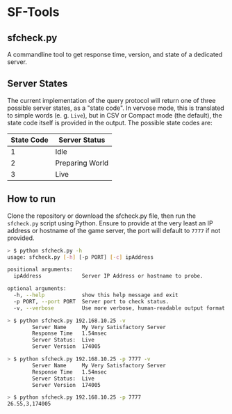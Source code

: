 # SF-Tools
## sfcheck.py
A commandline tool to get response time, version, and state of a dedicated server.

## Server States
The current implementation of the query protocol will return one of three possible server states, as a "state code".  In vervose mode, this is translated to simple words (e. g. `Live`), but in CSV or Compact mode (the default), the state code itself is provided in the output.  The possible state codes are:

| State Code | Server Status   |
|------------|-----------------|
| 1          | Idle            |
| 2          | Preparing World |
| 3          | Live            |

## How to run
Clone the repository or download the sfcheck.py file, then run the `sfcheck.py` script using Python. Ensure to provide at the very least an IP address or hostname of the game server, the port will default to `7777` if not provided.

```bash
> $ python sfcheck.py -h 
usage: sfcheck.py [-h] [-p PORT] [-c] ipAddress

positional arguments:
  ipAddress             Server IP Address or hostname to probe.

optional arguments:
  -h, --help            show this help message and exit
  -p PORT, --port PORT  Server port to check status.
  -v, --verbose         Use more verbose, human-readable output format.
```
```bash
> $ python sfcheck.py 192.168.10.25 -v
        Server Name     My Very Satisfactory Server
        Response Time   1.54msec
        Server Status:  Live
        Server Version  174005
```

```bash
> $ python sfcheck.py 192.168.10.25 -p 7777 -v
        Server Name     My Very Satisfactory Server
        Response Time   1.54msec
        Server Status:  Live
        Server Version  174005
```

```bash
> $ python sfcheck.py 192.168.10.25 -p 7777
26.55,3,174005
```
